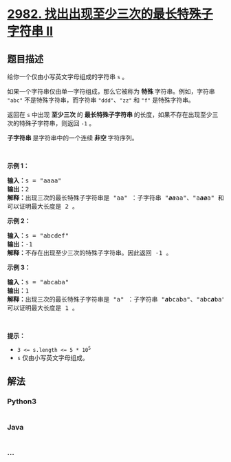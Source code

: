 # [2982. 找出出现至少三次的最长特殊子字符串 II](https://leetcode.cn/problems/find-longest-special-substring-that-occurs-thrice-ii)



## 题目描述

<!-- 这里写题目描述 -->

<p>给你一个仅由小写英文字母组成的字符串 <code>s</code> 。</p>

<p>如果一个字符串仅由单一字符组成，那么它被称为 <strong>特殊 </strong>字符串。例如，字符串 <code>"abc"</code> 不是特殊字符串，而字符串 <code>"ddd"</code>、<code>"zz"</code> 和 <code>"f"</code> 是特殊字符串。</p>

<p>返回在 <code>s</code> 中出现 <strong>至少三次 </strong>的<strong> 最长特殊子字符串 </strong>的长度，如果不存在出现至少三次的特殊子字符串，则返回 <code>-1</code> 。</p>

<p><strong>子字符串 </strong>是字符串中的一个连续<strong> 非空 </strong>字符序列。</p>

<p>&nbsp;</p>

<p><strong class="example">示例 1：</strong></p>

<pre>
<strong>输入：</strong>s = "aaaa"
<strong>输出：</strong>2
<strong>解释：</strong>出现三次的最长特殊子字符串是 "aa" ：子字符串 "<em><strong>aa</strong></em>aa"、"a<em><strong>aa</strong></em>a" 和 "aa<em><strong>aa</strong></em>"。
可以证明最大长度是 2 。
</pre>

<p><strong class="example">示例 2：</strong></p>

<pre>
<strong>输入：</strong>s = "abcdef"
<strong>输出：</strong>-1
<strong>解释：</strong>不存在出现至少三次的特殊子字符串。因此返回 -1 。
</pre>

<p><strong class="example">示例 3：</strong></p>

<pre>
<strong>输入：</strong>s = "abcaba"
<strong>输出：</strong>1
<strong>解释：</strong>出现三次的最长特殊子字符串是 "a" ：子字符串 "<em><strong>a</strong></em>bcaba"、"abc<em><strong>a</strong></em>ba" 和 "abcab<em><strong>a</strong></em>"。
可以证明最大长度是 1 。
</pre>

<p>&nbsp;</p>

<p><strong>提示：</strong></p>

<ul>
	<li><code>3 &lt;= s.length &lt;= 5 * 10<sup>5</sup></code></li>
	<li><code>s</code> 仅由小写英文字母组成。</li>
</ul>


## 解法

<!-- 这里可写通用的实现逻辑 -->

<!-- tabs:start -->

### **Python3**

<!-- 这里可写当前语言的特殊实现逻辑 -->

```python

```

### **Java**

<!-- 这里可写当前语言的特殊实现逻辑 -->

```java

```

### **...**

```

```

<!-- tabs:end -->
